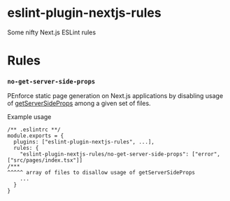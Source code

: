 # eslint-plugin-nextjs-rules

Some nifty Next.js ESLint rules

# Rules

### `no-get-server-side-props`

PEnforce static page generation on Next.js applications by disabling usage of [getServerSideProps](https://nextjs.org/docs/basic-features/data-fetching/get-server-side-props) among a given set of files.

Example usage

```
/** .eslintrc **/
module.exports = {
  plugins: ["eslint-plugin-nextjs-rules", ...],
  rules: {
    "eslint-plugin-nextjs-rules/no-get-server-side-props": ["error", ["src/pages/index.tsx"]]
/***                                                                   ^^^^^ array of files to disallow usage of getServerSideProps
    ...
  }
}
```
